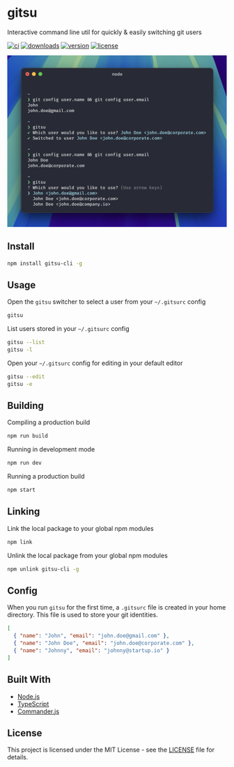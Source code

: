 # gitsu

Interactive command line util for quickly & easily switching git users

[![ci](https://github.com/jamieweavis/gitsu/actions/workflows/ci.yml/badge.svg)](https://github.com/jamieweavis/gitsu/actions)
[![downloads](https://img.shields.io/npm/dt/gitsu-cli.svg)](https://npmjs.com/package/gitsu-cli)
[![version](https://img.shields.io/npm/v/gitsu-cli.svg)](https://github.com/jamieweavis/gitsu/releases)
[![license](https://img.shields.io/badge/license-MIT-blue.svg)](https://github.com/jamieweavis/gitsu/blob/main/LICENSE)

<img width=678 alt="Screenshot" src="./.github/screenshot.png">

## Install

```sh
npm install gitsu-cli -g
```

## Usage

Open the `gitsu` switcher to select a user from your `~/.gitsurc` config
```sh
gitsu
```

List users stored in your `~/.gitsurc` config
```sh
gitsu --list
gitsu -l
```

Open your `~/.gitsurc` config for editing in your default editor
```sh
gitsu --edit
gitsu -e
```

## Building

Compiling a production build
```sh
npm run build
```

Running in development mode
```sh
npm run dev
```

Running a production build
```sh
npm start
```

## Linking

Link the local package to your global npm modules
```sh
npm link
```

Unlink the local package from your global npm modules
```sh
npm unlink gitsu-cli -g
```

## Config

When you run `gitsu` for the first time, a `.gitsurc` file is created in your home directory. This file is used to store your git identities.

```json
[
  { "name": "John", "email": "john.doe@gmail.com" },
  { "name": "John Doe", "email": "john.doe@corporate.com" },
  { "name": "Johnny", "email": "johnny@startup.io" }
]

```

## Built With

- [Node.js](https://github.com/nodejs/node)
- [TypeScript](https://github.com/microsoft/TypeScript)
- [Commander.js](https://github.com/tj/commander.js)

## License

This project is licensed under the MIT License - see the [LICENSE](LICENSE) file for details.
